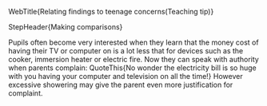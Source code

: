 WebTitle{Relating findings to teenage concerns(Teaching tip)}

StepHeader{Making comparisons}

Pupils often become very interested when they learn that the money cost of having their TV or computer on is a lot less that for devices such as the cooker, immersion heater or electric fire. Now they can speak with authority when parents complain: QuoteThis{No wonder the electricity bill is so huge with you having your computer and television on all the time!}
However excessive showering may give the parent even more justification for complaint.

